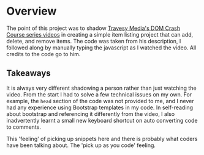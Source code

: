 # Overview
<p> The point of this project was to shadow <a href ="https://www.youtube.com/watch?v=i37KVt_IcXw&list=PLillGF-RfqbYE6Ik_EuXA2iZFcE082B3s&index=4&ab_channel=TraversyMedia">Travesy Media's DOM Crash Course series videos</a> in creating a simple item listing project that can add, delete, and remove items. The code was taken from his description, I followed along by manually typing the javascript as I watched the video. All credits to the code go to him.</p>

## Takeaways
It is always very different shadowing a person rather than just watching the video. From the start I had to solve a few technical issues on my own. For example, the `head` section of the code was not provided to me, and I never had any experience using Bootstrap templates in my code. In self-reading about bootstrap and referencing it differently from the video, I also inadvertently learnt a small new keyboard shortcut on auto converting code to comments.

This 'feeling' of picking up snippets here and there is probably what coders have been talking about. The 'pick up as you code' feeling.